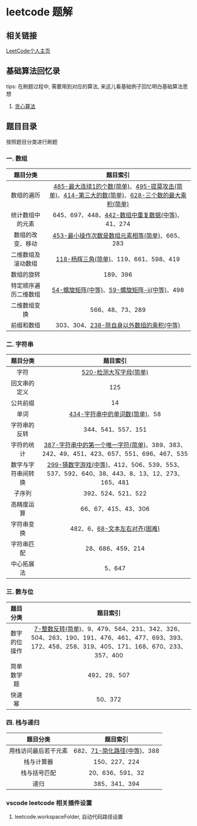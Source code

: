 # leetcode 题解

## 相关链接

[LeetCode个人主页]()

## 基础算法回忆录

tips: 在刷题过程中, 需要用到对应的算法, 来这儿看基础例子回忆明白基础算法思想

1. [贪心算法](./basic_algorithm/001.GreedyAlgorithm)

## 题目目录
按照题目分类进行刷题
### 一. 数组

| 题目分类 | 题目索引 |
| :--:  | :-----------:  |
| 数组的遍历 | [485-最大连续1的个数(简单)](./src/001.Array/485.MaxConsecutiveOnes)、[495-提莫攻击(简单)](./src/001.Array/495.TeemoAttacking)、[414-第三大的数(简单)](./src/001.Array/414.ThirdMaximumNumber)、[628-三个数的最大乘积(简单)](./src/001.Array/628.MaximumProductOfThreeNumbers) |
| 统计数组中的元素 | 645、697、448、[442-数组中重复数据(中等)](./src/001.Array/442.FindAllDuplicatesInArray)、41、274 |
| 数组的改变、移动 | [453-最小操作次数是数组元素相等(简单)](./src/001.Array/453.MinimumMovesToEqualArrayElements)、665、283 |
| 二维数组及滚动数组 | [118-杨辉三角(简单)](./src/001.Array/118.PascalsTriangle)、119、661、598、419 |
| 数组的旋转 | 189、396 |
| 特定顺序遍历二维数组 | [54-螺旋矩阵(中等)](./src/001.Array/054.SpiralMatrix)、[59-螺旋矩阵-ii(中等)](./src/001.Array/059.SpiralMatrixII)、498 |
| 二维数组变换 | 566、48、73、289 |
| 前缀和数组 | 303、304、[238-除自身以外数组的乘积(中等)](./src/001.Array/238.ProductOfArrayExceptSelf) |

### 二. 字符串

| 题目分类 | 题目索引 |
| :--:  | :-------:  |
| 字符 | [520-检测大写字母(简单)](./src/002.String/520.DetectCapital) |
| 回文串的定义 | 125 |
| 公共前缀 | 14 |
| 单词 | [434-字符串中的单词数(简单)](./src/002.String/434.NumberOfSegmentsInString)、58 |
| 字符串的反转 | 344、541、557、151 |
| 字符的统计 |	[387-字符串中的第一个唯一字符(简单)](./src/002.String/387.FirstUniqueCharacterInString)、389、383、242、49、451、423、657、551、696、467、535 |
| 数字与字符串间转换 |	[299-猜数字游戏(中等)](./src/002.String/299.BullsAndCows)、412、506、539、553、537、592、640、38、443、8、13、12、273、165、481 |
| 子序列 |	392、524、521、522 |
| 高精度运算 |	66、67、415、43、306 |
| 字符串变换 |	482、6、[68-文本左右对齐(困难)](./src/002.String/068.TextJustification) |
| 字符串匹配 |	28、686、459、214 |
| 中心拓展法 |	5、647 |
### 三. 数与位

| 题目分类 | 题目索引 |
| :--:  | :-------:  |
| 数字的位操作 | [7-整数反转(简单)](./src/003.NumberAndPlace/007.ReverseInteger)、9、479、564、231、342、326、504、263、190、191、476、461、477、693、393、172、458、258、319、405、171、168、670、233、357、400 |
| 简单数学题 |	492、29、507 |
| 快速幂 |	50、372 |


### 四. 栈与递归

| 题目分类 | 题目索引 |
| :--:  | :-------:  |
| 用栈访问最后若干元素 | 682、[71-简化路径(中等)](.src/004.StackAndRecursion/071.SimplifyPath)、388 |
| 栈与计算器 | 150、227、224 |
| 栈与括号匹配 | 20、636、591、32 |
| 递归 | 385、341、394 |

### vscode leetcode 相关插件设置

1. leetcode.workspaceFolder, 自动代码路径设置